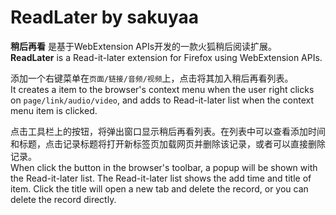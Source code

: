 # ReadLater by sakuyaa

**稍后再看** 是基于WebExtension APIs开发的一款火狐稍后阅读扩展。<br />
**ReadLater** is a Read-it-later extension for Firefox using WebExtension APIs.

添加一个右键菜单在`页面/链接/音频/视频`上，点击将其加入稍后再看列表。<br />
It creates a item to the browser's context menu when the user right clicks on `page/link/audio/video`, and adds to Read-it-later list when the context menu item is clicked.

点击工具栏上的按钮，将弹出窗口显示稍后再看列表。在列表中可以查看添加时间和标题，点击记录标题将打开新标签页加载网页并删除该记录，或者可以直接删除记录。<br />
When click the button in the browser's toolbar, a popup will be shown with the Read-it-later list. The Read-it-later list shows the add time and title of item. Click the title will open a new tab and delete the record, or you can delete the record directly.